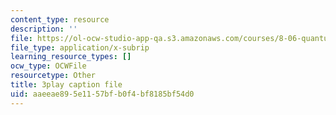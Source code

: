 ```yaml
---
content_type: resource
description: ''
file: https://ol-ocw-studio-app-qa.s3.amazonaws.com/courses/8-06-quantum-physics-iii-spring-2018/aaeeae895e1157bfb0f4bf8185bf54d0_loVzNly0Gyw.vtt
file_type: application/x-subrip
learning_resource_types: []
ocw_type: OCWFile
resourcetype: Other
title: 3play caption file
uid: aaeeae89-5e11-57bf-b0f4-bf8185bf54d0
---
```

